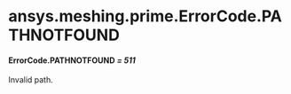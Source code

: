 <a id="ansys-meshing-prime-errorcode-pathnotfound"></a>

# ansys.meshing.prime.ErrorCode.PATHNOTFOUND

<a id="ansys.meshing.prime.ErrorCode.PATHNOTFOUND"></a>

#### ErrorCode.PATHNOTFOUND *= 511*

Invalid path.

<!-- !! processed by numpydoc !! -->
